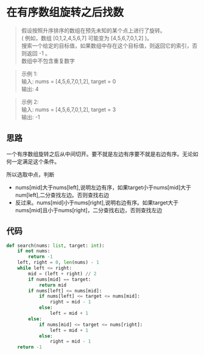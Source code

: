 # 在有序数组旋转之后找数
> 假设按照升序排序的数组在预先未知的某个点上进行了旋转。  
> ( 例如，数组 [0,1,2,4,5,6,7] 可能变为 [4,5,6,7,0,1,2] )。  
> 搜索一个给定的目标值，如果数组中存在这个目标值，则返回它的索引，否则返回 -1 。    
> 数组中不包含重复数字

> 示例 1:  
输入: nums = [4,5,6,7,0,1,2], target = 0  
输出: 4  

> 示例 2:  
> 输入: nums = [4,5,6,7,0,1,2], target = 3  
> 输出: -1

**思路**
--------------------

一个有序数组旋转之后从中间切开。要不就是左边有序要不就是右边有序。无论如何一定满足这个条件。

所以选取中点，判断
- nums[mid]大于nums[left],说明左边有序，如果target小于nums[mid]大于num[left],二分查找左边。否则查找右边
- 反过来。nums[mid]小于nums[right],说明右边有序。如果target大于nums[mid]且小于nums[right]，二分查找右边，否则查找左边

**代码**
--------------------
```python
def search(nums: list, target: int):
    if not nums:
        return -1
    left, right = 0, len(nums) - 1
    while left <= right:
        mid = (left + right) // 2
        if nums[mid] == target:
            return mid
        if nums[left] <= nums[mid]:
            if nums[left] <= target <= nums[mid]:
                right = mid - 1
            else:
                left = mid + 1
        else:
            if nums[mid] <= target <= nums[right]:
                left = mid + 1
            else:
                right = mid - 1
    return -1
```
